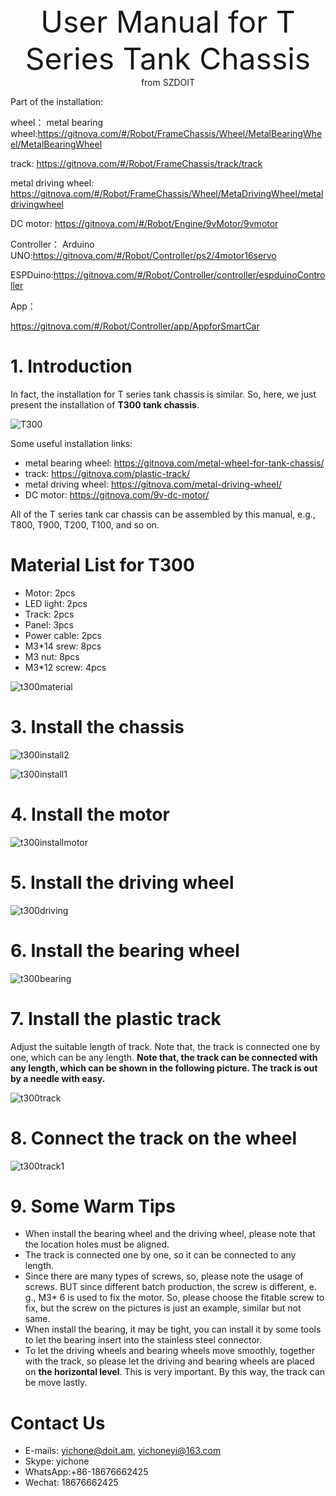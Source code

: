 <center> <font size=10> User Manual for T Series Tank Chassis </font></center>

<center> from SZDOIT </center>

Part of the installation:

wheel：
metal bearing wheel:https://gitnova.com/#/Robot/FrameChassis/Wheel/MetalBearingWheel/MetalBearingWheel

track: https://gitnova.com/#/Robot/FrameChassis/track/track

metal driving wheel: https://gitnova.com/#/Robot/FrameChassis/Wheel/MetaDrivingWheel/metaldrivingwheel

DC motor: https://gitnova.com/#/Robot/Engine/9vMotor/9vmotor



Controller：
Arduino UNO:https://gitnova.com/#/Robot/Controller/ps2/4motor16servo

ESPDuino:https://gitnova.com/#/Robot/Controller/controller/espduinoController

App：

https://gitnova.com/#/Robot/Controller/app/AppforSmartCar

# 1. Introduction

In fact, the installation for T series tank chassis is similar. So, here, we just present the installation of **T300 tank chassis**.

![T300](T300.jpg)

Some useful installation links:

- metal bearing wheel: https://gitnova.com/metal-wheel-for-tank-chassis/
- track: https://gitnova.com/plastic-track/
- metal driving wheel: https://gitnova.com/metal-driving-wheel/
- DC motor: https://gitnova.com/9v-dc-motor/

All of the T series tank car chassis can be assembled by this manual, e.g., T800, T900, T200, T100, and so on.

# Material List for T300

- Motor: 2pcs
- LED light: 2pcs
- Track: 2pcs
- Panel: 3pcs
- Power cable: 2pcs
- M3*14 srew: 8pcs
- M3 nut: 8pcs
- M3*12 screw: 4pcs 

![t300material](t300material.jpg)

# 3. Install the chassis

![t300install2](t300install2.jpg)

![t300install1](t300install1.jpg)



# 4. Install the motor

![t300installmotor](t300installmotor.jpg)

# 5. Install the driving wheel

![t300driving](t300driving.jpg)

# 6. Install the bearing wheel

![t300bearing](t300bearing.jpg)

# 7. Install the plastic track

  Adjust the suitable length of track. Note that, the track is connected one by one, which can be any length. **Note that, the track can be connected with any length, which can be shown in the following picture. The track is out by a needle with easy.**

![t300track](t300track.jpg)

# 8. Connect the track on the wheel

![t300track1](t300track1.jpg)

# 9. Some Warm Tips

- When install the bearing wheel and the driving wheel, please note that the location holes must be aligned. 
- The track is connected one by one, so it can be connected to any length.
- Since there are many types of screws, so, please note the usage of screws. BUT since different batch production, the screw is different, e. g., M3* 6 is used to fix the motor. So, please choose the fitable screw to fix, but the screw on the pictures is just an example, similar but not same.
- When install the bearing, it may be tight, you can install it by some tools to let the bearing insert into the stainless steel connector.
- To let the driving wheels and bearing wheels move smoothly, together with the track, so please let the driving and bearing wheels are placed on **the horizontal level**. This is very important. By this way, the track can be move lastly.

#  Contact Us

- E-mails: [yichone@doit.am](mailto:yichone@doit.am), [yichoneyi@163.com](mailto:yichoneyi@163.com)
- Skype: yichone
- WhatsApp:+86-18676662425
- Wechat: 18676662425





